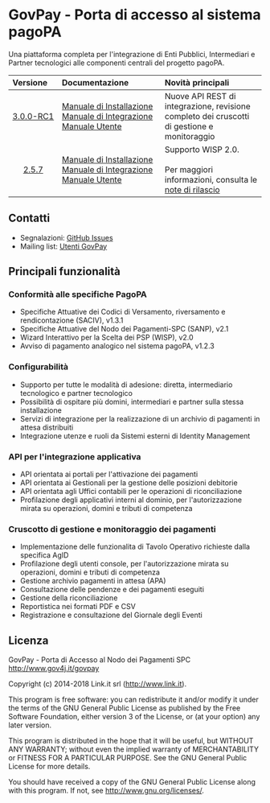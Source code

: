 # GovPay - Porta di accesso al sistema pagoPA
Una piattaforma completa per l'integrazione di Enti Pubblici, Intermediari e Partner tecnologici alle componenti centrali del progetto pagoPA.

| Versione&nbsp;&nbsp;&nbsp; | Documentazione&nbsp;&nbsp;&nbsp;&nbsp;&nbsp;&nbsp;&nbsp;&nbsp;&nbsp;&nbsp;&nbsp;&nbsp;&nbsp;| Novità principali  |
|:--------:|:-----------------------------------------|:-------------------|
| [3.0.0-RC1](https://github.com/link-it/GovPay/releases/latest) | [Manuale di Installazione](./resources/doc/pdf/GovPay-ManualeInstallazione.pdf)<br/>[Manuale di Integrazione](./resources/doc/pdf/GovPay-ManualeIntegrazione.pdf)<br/>[Manuale Utente](./resources/doc/pdf/GovPay-ManualeUtente.pdf) | Nuove API REST di integrazione, revisione completo dei cruscotti di gestione e monitoraggio
| [2.5.7](https://github.com/link-it/GovPay/releases/tag/2.5.7) | [Manuale di Installazione](https://github.com/link-it/GovPay/blob/2.5.7/resources/doc/pdf/GovPay-ManualeInstallazione.pdf)<br/>[Manuale di Integrazione](https://github.com/link-it/GovPay/blob/2.5.7/resources/doc/pdf/GovPay-ManualeIntegrazione.pdf)<br/>[Manuale Utente](https://github.com/link-it/GovPay/blob/2.5.7/resources/doc/pdf/GovPay-ManualeUtente.pdf) | Supporto WISP 2.0.<br><br>Per maggiori informazioni, consulta le [note di rilascio](https://github.com/link-it/GovPay/releases/tag/2.5.7)

## Contatti

- Segnalazioni: [GitHub Issues](https://github.com/link-it/GovPay/issues)
- Mailing list: [Utenti GovPay](http://www.gov4j.it/mailman/listinfo/utenti-govpay)

## Principali funzionalità

### Conformità alle specifiche PagoPA

* Specifiche Attuative dei Codici di Versamento, riversamento e rendicontazione (SACIV), v1.3.1 
* Specifiche Attuative del Nodo dei Pagamenti-SPC (SANP), v2.1  
* Wizard Interattivo per la Scelta dei PSP (WISP), v2.0
* Avviso di pagamento analogico nel sistema pagoPA, v1.2.3

### Configurabilità

* Supporto per tutte le modalità di adesione: diretta, intermediario tecnologico e partner tecnologico
* Possibilità di ospitare più domini, intermediari e partner sulla stessa installazione
* Servizi di integrazione per la realizzazione di un archivio di pagamenti in attesa distribuiti
* Integrazione utenze e ruoli da Sistemi esterni di Identity Management

### API per l'integrazione applicativa

* API orientata ai portali per l'attivazione dei pagamenti
* API orientata ai Gestionali per la gestione delle posizioni debitorie
* API orientata agli Uffici contabili per le operazioni di riconciliazione
* Profilazione degli applicativi interni al dominio, per l'autorizzazione mirata su operazioni, domini e tributi di competenza

### Cruscotto di gestione e monitoraggio dei pagamenti

* Implementazione delle funzionalita di Tavolo Operativo richieste dalla specifica AgID
* Profilazione degli utenti console, per l'autorizzazione mirata su operazioni, domini e tributi di competenza
* Gestione archivio pagamenti in attesa (APA)
* Consultazione delle pendenze e dei pagamenti eseguiti
* Gestione della riconciliazione
* Reportistica nei formati PDF e CSV
* Registrazione e consultazione del Giornale degli Eventi

## Licenza

GovPay - Porta di Accesso al Nodo dei Pagamenti SPC
http://www.gov4j.it/govpay

Copyright (c) 2014-2018 Link.it srl (http://www.link.it).

This program is free software: you can redistribute it and/or modify
it under the terms of the GNU General Public License as published by
the Free Software Foundation, either version 3 of the License, or
(at your option) any later version.

This program is distributed in the hope that it will be useful,
but WITHOUT ANY WARRANTY; without even the implied warranty of
MERCHANTABILITY or FITNESS FOR A PARTICULAR PURPOSE.  See the
GNU General Public License for more details.

You should have received a copy of the GNU General Public License
along with this program. If not, see <http://www.gnu.org/licenses/>.

